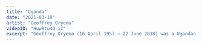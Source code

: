```yaml
---
title: "Uganda"
date: "2021-03-18"
artist: "Geoffrey Oryema"
videoID: "Huw8tu4Q-iI"
excerpt: "Geoffrey Oryema (16 April 1953 – 22 June 2018) was a Ugandan musician. In 1977 after the murder of his father, Erinayo Wilson Oryema, who was a cabinet minister in the government of Idi Amin, he began his life in exile. At the age of 24, and at the height of Amin's power, Oryema was smuggled out of the country in the trunk of a car. "
---
```


